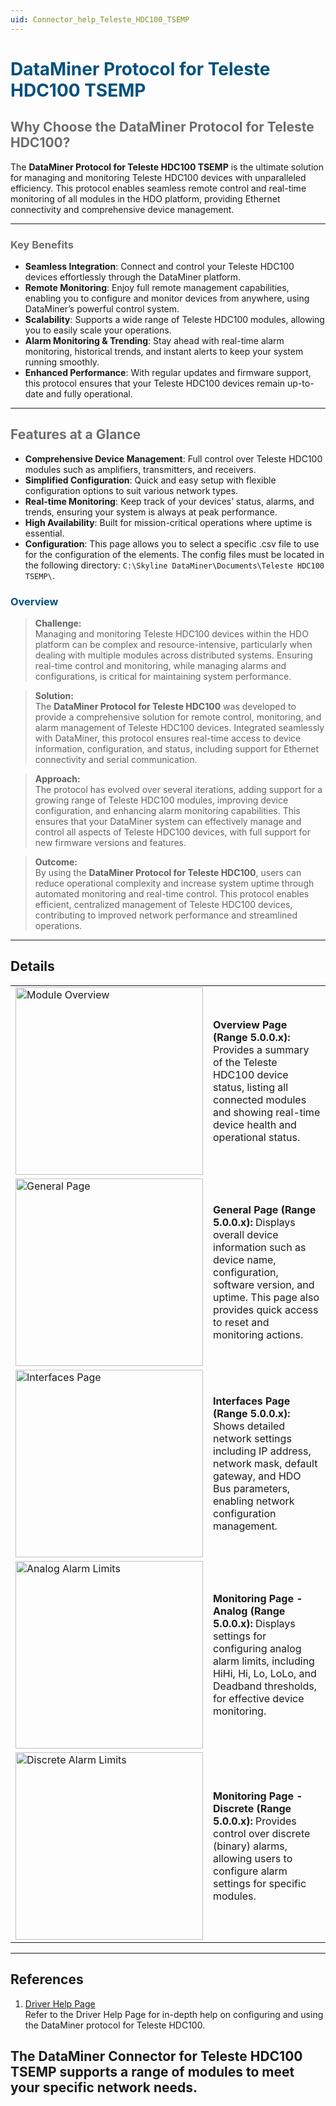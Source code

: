 ```yaml
---
uid: Connector_help_Teleste_HDC100_TSEMP
---
```

# <span style="color: #00517d;">**DataMiner Protocol for Teleste HDC100 TSEMP**</span>

## <span style="color: #6d6d6d;">Why Choose the DataMiner Protocol for Teleste HDC100?</span>

The **DataMiner Protocol for Teleste HDC100 TSEMP** is the ultimate solution for managing and monitoring Teleste HDC100 devices with unparalleled efficiency. This protocol enables seamless remote control and real-time monitoring of all modules in the HDO platform, providing Ethernet connectivity and comprehensive device management.

---

### <span style="color: #6d6d6d;">Key Benefits</span>

- **Seamless Integration**: Connect and control your Teleste HDC100 devices effortlessly through the DataMiner platform.
- **Remote Monitoring**: Enjoy full remote management capabilities, enabling you to configure and monitor devices from anywhere, using DataMiner’s powerful control system.
- **Scalability**: Supports a wide range of Teleste HDC100 modules, allowing you to easily scale your operations.
- **Alarm Monitoring & Trending**: Stay ahead with real-time alarm monitoring, historical trends, and instant alerts to keep your system running smoothly.
- **Enhanced Performance**: With regular updates and firmware support, this protocol ensures that your Teleste HDC100 devices remain up-to-date and fully operational.

---

## <span style="color: #6d6d6d;">Features at a Glance</span>

- **Comprehensive Device Management**: Full control over Teleste HDC100 modules such as amplifiers, transmitters, and receivers.
- **Simplified Configuration**: Quick and easy setup with flexible configuration options to suit various network types.
- **Real-time Monitoring**: Keep track of your devices’ status, alarms, and trends, ensuring your system is always at peak performance.
- **High Availability**: Built for mission-critical operations where uptime is essential.
- **Configuration**: This page allows you to select a specific .csv file to use for the configuration of the elements. The config files must be located in the following directory: `C:\Skyline DataMiner\Documents\Teleste HDC100 TSEMP\`.


### <span style="color: #00517d;">Overview</span>

> **Challenge:**  
> Managing and monitoring Teleste HDC100 devices within the HDO platform can be complex and resource-intensive, particularly when dealing with multiple modules across distributed systems. Ensuring real-time control and monitoring, while managing alarms and configurations, is critical for maintaining system performance.

> **Solution:**  
> The **DataMiner Protocol for Teleste HDC100** was developed to provide a comprehensive solution for remote control, monitoring, and alarm management of Teleste HDC100 devices. Integrated seamlessly with DataMiner, this protocol ensures real-time access to device information, configuration, and status, including support for Ethernet connectivity and serial communication.

> **Approach:**  
> The protocol has evolved over several iterations, adding support for a growing range of Teleste HDC100 modules, improving device configuration, and enhancing alarm monitoring capabilities. This ensures that your DataMiner system can effectively manage and control all aspects of Teleste HDC100 devices, with full support for new firmware versions and features.

> **Outcome:**  
> By using the **DataMiner Protocol for Teleste HDC100**, users can reduce operational complexity and increase system uptime through automated monitoring and real-time control. This protocol enables efficient, centralized management of Teleste HDC100 devices, contributing to improved network performance and streamlined operations.

---
## Details  

|   |   |
|---|---|
| <img src="~/connector/images/TelesteHDC100ModuleOverview.PNG" alt="Module Overview" width="300px" />  | **Overview Page (Range 5.0.0.x):** Provides a summary of the Teleste HDC100 device status, listing all connected modules and showing real-time device health and operational status. |
| <img src="~/connector/images/TelesteHDC100GeneralPage.PNG" alt="General Page" width="300px" />  | **General Page (Range 5.0.0.x):** Displays overall device information such as device name, configuration, software version, and uptime. This page also provides quick access to reset and monitoring actions. |
| <img src="~/connector/images/TelesteHDC100InterfacesPage.PNG" alt="Interfaces Page" width="300px" />  | **Interfaces Page (Range 5.0.0.x):** Shows detailed network settings including IP address, network mask, default gateway, and HDO Bus parameters, enabling network configuration management. |
| <img src="~/connector/images/TelesteHDC100MonitoringAnalogAlarmLimits.PNG" alt="Analog Alarm Limits" width="300px" />  | **Monitoring Page - Analog (Range 5.0.0.x):** Displays settings for configuring analog alarm limits, including HiHi, Hi, Lo, LoLo, and Deadband thresholds, for effective device monitoring. |
| <img src="~/connector/images/TelesteHDCMonitoringDiscreteAlarmLimits.PNG" alt="Discrete Alarm Limits" width="300px" />  | **Monitoring Page - Discrete (Range 5.0.0.x):** Provides control over discrete (binary) alarms, allowing users to configure alarm settings for specific modules. |

---
## References
1. [Driver Help Page](./Teleste_HDC100_TSEMP_Technical.md)  
   Refer to the Driver Help Page for in-depth help on configuring and using the DataMiner protocol for Teleste HDC100.

The DataMiner Connector for Teleste HDC100 TSEMP supports a range of modules to meet your specific network needs. 
---